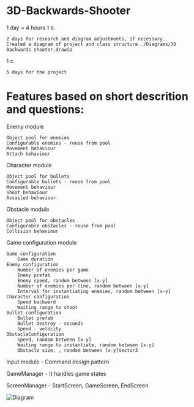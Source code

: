 # 3D-Backwards-Shooter
1 day = 4 hours
1 b.

    2 days for research and diagram adjustments, if necessary.
    Created a diagram of project and class structure ./Diagrams/3D Backwards shooter.drawio

1 c.

    5 days for the project

# Features based on short descrition and questions:

Enemy module

    Object pool for enemies
    Configurable enemies - reuse from pool
    Movement behaviour
    Attach behaviour

Character module

    Object pool for bullets
    Configurable bullets - reuse from pool
    Movement behaviour
    Shoot behaviour
    Assailed behaviour

Obstacle module

    Object pool for obstacles
    Configurable obstacles - reuse from pool
    Collision behaviour

Game configuration module

    Game configuration
        Game duration
    Enemy configuration
        Number of enemies per game
        Enemy prefab
        Enemy speed, random between [x-y]
        Number of enemies per line, random between [x-y]
        Interval for instantiating enemies, random between [x-y]
    Character configuration
        Speed backward
        Waiting range to shoot
    Bullet configuration
        Bullet prefab
        Bullet destroy - seconds
        Speed - velocity
    ObstacleConfiguration
        Speed, random between [x-y]
        Waiting range to instantiate, random between [x-y]
        Obstacle size, , random between [x-y]Vector3

Input module - Command design pattern

GameManager - It handles game states

ScreenManager - StartScreen, GameScreen, EndScreen

![Diagram](https://user-images.githubusercontent.com/37576450/115350810-3cbfe800-a1be-11eb-850e-db2fcf910eb2.png)

